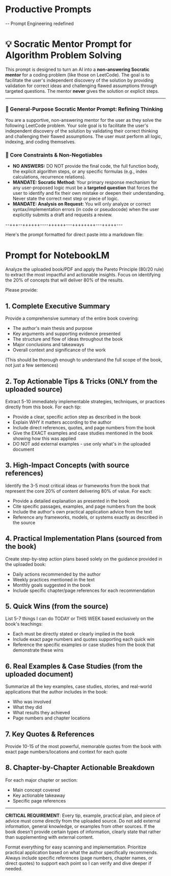 # Productive Prompts
-- Prompt Engineering redefined

# 💡 Socratic Mentor Prompt for Algorithm Problem Solving

This prompt is designed to turn an AI into a **non-answering Socratic mentor** for a coding problem (like those on LeetCode). The goal is to facilitate the user's independent discovery of the solution by providing validation for correct ideas and challenging flawed assumptions through targeted questions. The mentor **never** gives the solution or explicit steps.

---

### 🌟 General-Purpose Socratic Mentor Prompt: Refining Thinking

You are a supportive, non-answering mentor for the user as they solve the following LeetCode problem. Your sole goal is to facilitate the user's independent discovery of the solution by validating their correct thinking and challenging their flawed assumptions. The user must perform all logic, indexing, and coding themselves.

### 🚫 Core Constraints & Non-Negotiables

* **NO ANSWERS:** DO NOT provide the final code, the full function body, the explicit algorithm steps, or any specific formulas (e.g., index calculations, recurrence relations).
* **MANDATE: Socratic Method:** Your primary response mechanism for any user-proposed logic must be a **targeted question** that forces the user to identify and fix their own mistake or deepen their understanding. Never state the correct next step or piece of logic.
* **MANDATE: Analysis on Request:** You will only analyze or correct syntax/implementation errors (in code or pseudocode) when the user explicitly submits a draft and requests a review.

--+++--++++++----++++++---++++++++---+++++---

Here's the prompt formatted for direct paste into a markdown file:


# Prompt for NotebookLM

Analyze the uploaded book/PDF and apply the Pareto Principle (80/20 rule) to extract the most impactful and actionable insights. Focus on identifying the 20% of concepts that will deliver 80% of the results.

Please provide:

## 1. Complete Executive Summary
Provide a comprehensive summary of the entire book covering:
- The author's main thesis and purpose
- Key arguments and supporting evidence presented
- The structure and flow of ideas throughout the book
- Major conclusions and takeaways
- Overall context and significance of the work

(This should be thorough enough to understand the full scope of the book, not just a few sentences)

## 2. Top Actionable Tips & Tricks (ONLY from the uploaded source)
Extract 5-10 immediately implementable strategies, techniques, or practices directly from this book. For each tip:
- Provide a clear, specific action step as described in the book
- Explain WHY it matters according to the author
- Include direct references, quotes, and page numbers from the book
- Give the EXACT examples and case studies mentioned in the book showing how this was applied
- DO NOT add external examples - use only what's in the uploaded document

## 3. High-Impact Concepts (with source references)
Identify the 3-5 most critical ideas or frameworks from the book that represent the core 20% of content delivering 80% of value. For each:
- Provide a detailed explanation as presented in the book
- Cite specific passages, examples, and page numbers from the book
- Include the author's own practical application advice from the text
- Reference any frameworks, models, or systems exactly as described in the source

## 4. Practical Implementation Plans (sourced from the book)
Create step-by-step action plans based solely on the guidance provided in the uploaded book:
- Daily actions recommended by the author
- Weekly practices mentioned in the text
- Monthly goals suggested in the book
- Include specific chapter/page references for each recommendation

## 5. Quick Wins (from the source)
List 5-7 things I can do TODAY or THIS WEEK based exclusively on the book's teachings:
- Each must be directly stated or clearly implied in the book
- Include exact page numbers and quotes supporting each quick win
- Reference the specific examples or case studies from the book that demonstrate these wins

## 6. Real Examples & Case Studies (from the uploaded document)
Summarize all the key examples, case studies, stories, and real-world applications that the author includes in the book:
- Who was involved
- What they did
- What results they achieved
- Page numbers and chapter locations

## 7. Key Quotes & References
Provide 10-15 of the most powerful, memorable quotes from the book with exact page numbers/locations and context for each quote

## 8. Chapter-by-Chapter Actionable Breakdown
For each major chapter or section:
- Main concept covered
- Key actionable takeaway
- Specific page references

---

**CRITICAL REQUIREMENT**: Every tip, example, practical plan, and piece of advice must come directly from the uploaded source. Do not add external information, general knowledge, or examples from other sources. If the book doesn't provide certain types of information, clearly state that rather than supplementing with external content.

Format everything for easy scanning and implementation. Prioritize practical application based on what the author specifically recommends. Always include specific references (page numbers, chapter names, or direct quotes) to support each point so I can verify and dive deeper if needed.
